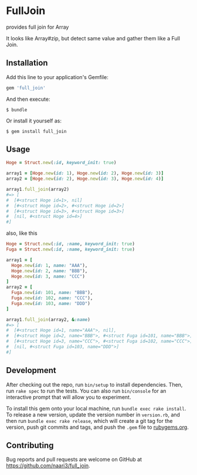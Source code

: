 # FullJoin

provides full join for Array

It looks like Array#zip, but detect same value and gather them like a Full Join. 

## Installation

Add this line to your application's Gemfile:

```ruby
gem 'full_join'
```

And then execute:

    $ bundle

Or install it yourself as:

    $ gem install full_join

## Usage

```ruby
Hoge = Struct.new(:id, keyword_init: true)

array1 = [Hoge.new(id: 1), Hoge.new(id: 2), Hoge.new(id: 3)]
array2 = [Hoge.new(id: 2), Hoge.new(id: 3), Hoge.new(id: 4)]

array1.full_join(array2)
#=> [
#  [#<struct Hoge id=1>, nil]
#  [#<struct Hoge id=2>, #<struct Hoge id=2>]
#  [#<struct Hoge id=3>, #<struct Hoge id=3>]
#  [nil, #<struct Hoge id=4>]
#]
```

also, like this

```ruby
Hoge = Struct.new(:id, :name, keyword_init: true)
Fuga = Struct.new(:id, :name, keyword_init: true)

array1 = [
  Hoge.new(id: 1, name: "AAA"),
  Hoge.new(id: 2, name: "BBB"),
  Hoge.new(id: 3, name: "CCC")
]
array2 = [
  Fuga.new(id: 101, name: "BBB"),
  Fuga.new(id: 102, name: "CCC"),
  Fuga.new(id: 103, name: "DDD")
]

array1.full_join(array2, &:name)
#=> [
#  [#<struct Hoge id=1, name="AAA">, nil],
#  [#<struct Hoge id=2, name="BBB">, #<struct Fuga id=101, name="BBB">],
#  [#<struct Hoge id=3, name="CCC">, #<struct Fuga id=102, name="CCC">],
#  [nil, #<struct Fuga id=103, name="DDD">]
#]
```

## Development

After checking out the repo, run `bin/setup` to install dependencies. Then, run `rake spec` to run the tests. You can also run `bin/console` for an interactive prompt that will allow you to experiment.

To install this gem onto your local machine, run `bundle exec rake install`. To release a new version, update the version number in `version.rb`, and then run `bundle exec rake release`, which will create a git tag for the version, push git commits and tags, and push the `.gem` file to [rubygems.org](https://rubygems.org).

## Contributing

Bug reports and pull requests are welcome on GitHub at https://github.com/naari3/full_join.
